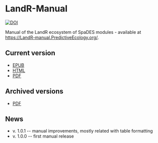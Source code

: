 # LandR-Manual

<!-- start badges -->

[![DOI](https://zenodo.org/badge/460187696.svg)](https://zenodo.org/badge/latestdoi/460187696)

<!-- end badges -->

Manual of the LandR ecosystem of SpaDES modules - available at <https://LandR-manual.PredictiveEcology.org/>.

## Current version

-   [EPUB](https://github.com/PredictiveEcology/LandR-Manual/raw/main/docs/LandRManual.epub)
-   [HTML](https://landr-manual.predictiveecology.org/)
-   [PDF](https://github.com/PredictiveEcology/LandR-Manual/raw/main/docs/LandRManual.pdf)

## Archived versions

-   [PDF](https://github.com/PredictiveEcology/LandR-Manual/archive/pdf)

## News

-   v. 1.0.1 -- manual improvements, mostly related with table formatting
-   v. 1.0.0 -- first manual release
